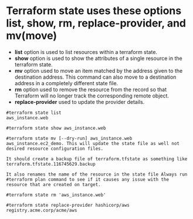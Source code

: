 # Terraform state uses these options list, show, rm, replace-provider, and mv(move)
- **list** option is used to list resources within a terraform state.
- **show** option is used to show the attributes of a single resource in the terraform state.
- **mv** option used to move an item matched by the address given to the destination address. This command can also move to a destination address in a completely different state file.
- **rm** option used to remove the resource from the record so that Terraform will no longer track the corresponding remote object.
- **replace-provider** used to update the provider details.

```
#terraform state list
aws_instance.web

#terraform state show aws_instance.web

#terraform state mv [--dry-run] aws_instance.web aws_instance.ec2_demo. This will update the state file as well not desired resource configuration files.

It should create a backup file of terraform.tfstate as something like terraform.tfstate.116745629.backup

It also renames the name of the resource in the state file Always run #terraform plan command to see if it causes any issue with the resource that are created on target.

#terraform state rm 'aws_instance.web'

#terraform state replace-provider hashicorp/aws registry.acme.corp/acme/aws
```